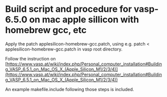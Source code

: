 # Build script and procedure for vasp-6.5.0 on mac apple sillicon with homebrew gcc, etc

Apply the patch applesilicon-homebrew-gcc.patch, using e.g. patch < applesilicon-homebrew-gcc.patch in vasp root directory.

Follow the instruction on [https://www.vasp.at/wiki/index.php/Personal_computer_installation#Building_VASP_6.5.1_on_Mac_OS_X_(Apple_Silicon_M1/2/3/4)](https://www.vasp.at/wiki/index.php/Personal_computer_installation#Building_VASP_6.5.1_on_Mac_OS_X_(Apple_Silicon_M1/2/3/4))

An example makefile.include following those steps is included.